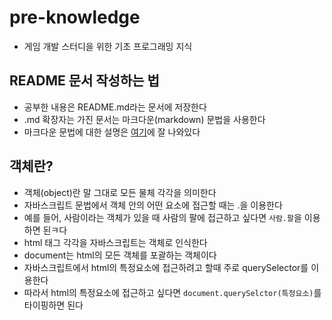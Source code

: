 # pre-knowledge
- 게임 개발 스터디을 위한 기초 프로그래밍 지식

## README 문서 작성하는 법
- 공부한 내용은 README.md라는 문서에 저장한다
- .md 확장자는 가진 문서는 마크다운(markdown) 문법을 사용한다
- 마크다운 문법에 대한 설명은 [여기](https://post.naver.com/viewer/postView.nhn?volumeNo=24627214&memberNo=42458017)에 잘 나와있다

## 객체란?
- 객체(object)란 말 그대로 모든 물체 각각을 의미한다
- 자바스크립트 문법에서 객체 안의 어떤 요소에 접근할 때는 .을 이용한다
- 예를 들어, 사람이라는 객체가 있을 때 사람의 팔에 접근하고 싶다면 ```사람.팔```을 이용하면 된ㅋ다
- html 태그 각각을 자바스크립트는 객체로 인식한다
- document는 html의 모든 객체를 포괄하는 객체이다
- 자바스크립트에서 html의 특정요소에 접근하려고 할때 주로 querySelector를 이용한다
- 따라서 html의 특정요소에 접근하고 싶다면 ```document.querySelctor(특정요소)```를 타이핑하면 된다